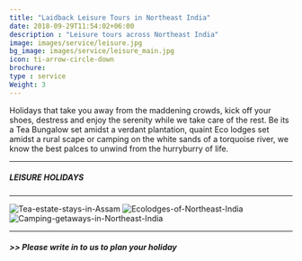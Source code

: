 ```yaml
---
title: "Laidback Leisure Tours in Northeast India"
date: 2018-09-29T11:54:02+06:00
description : "Leisure tours across Northeast India"
image: images/service/leisure.jpg
bg_image: images/service/leisure_main.jpg
icon: ti-arrow-circle-down
brochure: 
type : service
Weight: 3
---
```


Holidays that take you away from the maddening crowds, kick off your shoes, destress and enjoy the serenity while we take care of the rest. Be its a Tea Bungalow set amidst a verdant plantation, quaint Eco lodges set amidst a rural scape or camping on the white sands of a torquoise river, we know the best palces to unwind from the hurryburry of life. 

---
##### **LEISURE HOLIDAYS**
---




![Tea-estate-stays-in-Assam](/images/links/teastay.jpg)
![Ecolodges-of-Northeast-India](/images/links/ecolodges.jpg)
![Camping-getaways-in-Northeast-India](/images/links/camping.jpg)

---

###### **>> Please write in to us to plan your holiday**
